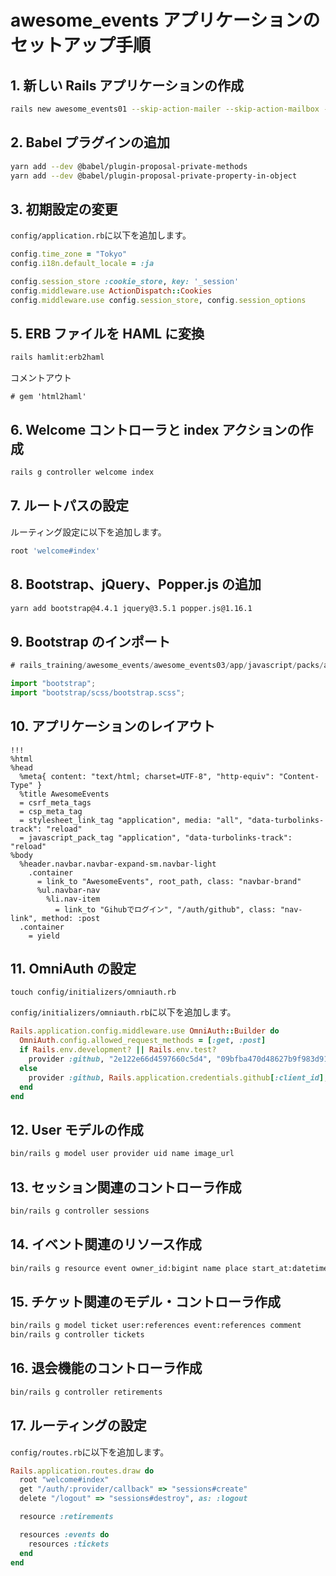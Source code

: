 # awesome\_events アプリケーションのセットアップ手順

## 1. 新しい Rails アプリケーションの作成

```bash
rails new awesome_events01 --skip-action-mailer --skip-action-mailbox --skip-action-text --skip-action-cable
```

## 2. Babel プラグインの追加

```bash
yarn add --dev @babel/plugin-proposal-private-methods
yarn add --dev @babel/plugin-proposal-private-property-in-object
```

## 3. 初期設定の変更

`config/application.rb`に以下を追加します。

```ruby
config.time_zone = "Tokyo"
config.i18n.default_locale = :ja

config.session_store :cookie_store, key: '_session'
config.middleware.use ActionDispatch::Cookies
config.middleware.use config.session_store, config.session_options
```

## 5. ERB ファイルを HAML に変換

```bash
rails hamlit:erb2haml
```

コメントアウト
```
# gem 'html2haml'
```

## 6. Welcome コントローラと index アクションの作成

```bash
rails g controller welcome index
```

## 7. ルートパスの設定

ルーティング設定に以下を追加します。

```ruby
root 'welcome#index'
```

## 8. Bootstrap、jQuery、Popper.js の追加

```bash
yarn add bootstrap@4.4.1 jquery@3.5.1 popper.js@1.16.1
```

## 9. Bootstrap のインポート

```javascript
# rails_training/awesome_events/awesome_events03/app/javascript/packs/application.js

import "bootstrap";
import "bootstrap/scss/bootstrap.scss";
```

## 10. アプリケーションのレイアウト

```haml
!!!
%html
%head
  %meta{ content: "text/html; charset=UTF-8", "http-equiv": "Content-Type" }
  %title AwesomeEvents
  = csrf_meta_tags
  = csp_meta_tag
  = stylesheet_link_tag "application", media: "all", "data-turbolinks-track": "reload"
  = javascript_pack_tag "application", "data-turbolinks-track": "reload"
%body
  %header.navbar.navbar-expand-sm.navbar-light
    .container
      = link_to "AwesomeEvents", root_path, class: "navbar-brand"
      %ul.navbar-nav
        %li.nav-item
          = link_to "Gihubでログイン", "/auth/github", class: "nav-link", method: :post
  .container
    = yield
```

## 11. OmniAuth の設定

```
touch config/initializers/omniauth.rb
```

`config/initializers/omniauth.rb`に以下を追加します。

```ruby
Rails.application.config.middleware.use OmniAuth::Builder do
  OmniAuth.config.allowed_request_methods = [:get, :post]
  if Rails.env.development? || Rails.env.test?
    provider :github, "2e122e66d4597660c5d4", "09bfba470d48627b9f983d91b85c845567fe583c"
  else
    provider :github, Rails.application.credentials.github[:client_id], Rails.application.credentials.github[:client_secret]
  end
end
```

## 12. User モデルの作成

```bash
bin/rails g model user provider uid name image_url
```

## 13. セッション関連のコントローラ作成

```bash
bin/rails g controller sessions
```

## 14. イベント関連のリソース作成

```bash
bin/rails g resource event owner_id:bigint name place start_at:datetime end_at:datetime content:text
```

## 15. チケット関連のモデル・コントローラ作成

```bash
bin/rails g model ticket user:references event:references comment
bin/rails g controller tickets
```

## 16. 退会機能のコントローラ作成

```bash
bin/rails g controller retirements
```

## 17. ルーティングの設定

`config/routes.rb`に以下を追加します。

```ruby
Rails.application.routes.draw do
  root "welcome#index"
  get "/auth/:provider/callback" => "sessions#create"
  delete "/logout" => "sessions#destroy", as: :logout

  resource :retirements

  resources :events do
    resources :tickets
  end
end
```